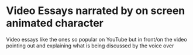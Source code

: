 # Video Essays narrated by on screen animated character
Video essays like the ones so popular on YouTube but in front/on the video pointing out and explaining what is being discussed by the voice over
